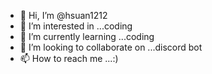 - 👋 Hi, I’m @hsuan1212
- 👀 I’m interested in ...coding
- 🌱 I’m currently learning ...coding
- 💞️ I’m looking to collaborate on ...discord bot
- 📫 How to reach me ...:)

<!---
hsuan1212/hsuan1212 is a ✨ special ✨ repository because its `README.md` (this file) appears on your GitHub profile.
You can click the Preview link to take a look at your changes.
--->
